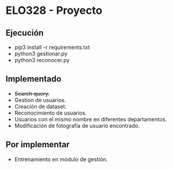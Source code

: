 # ELO328 - Proyecto

## Ejecución
- pip3 install -r requirements.txt
- python3 gestionar.py
- python3 reconocer.py

## Implementado
- ~~Search query.~~
- Gestion de usuarios.
- Creación de dataset.
- Reconocimiento de usuarios.
- Usuarios con el mismo nombre en diferentes departamentos.
- Modificación de fotografía de usuario encontrado.

## Por implementar
- Entrenamiento en módulo de gestión.

